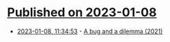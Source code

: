 # [Published on 2023-01-08](index.md)

* [2023-01-08, 11:34:53](https://news.ycombinator.com/item?id=34298235) - [A bug and a dilemma (2021)](http://steamtraen.blogspot.com/2021/10/a-bug-and-dilemma.html)
